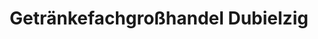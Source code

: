 ---
title: "Getränkefachgroßhandel Dubielzig"
url: /barnstaedt/getraenkefachgrosshandel-dubielzig/
shop: Großhandel
---